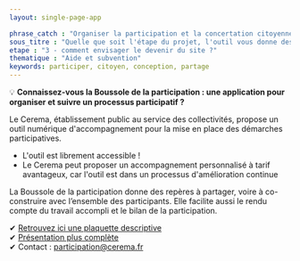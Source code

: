 ```yaml
---
layout: single-page-app

phrase_catch : "Organiser la participation et la concertation citoyenne pour mon projet avec la Boussole de la participation"
sous_titre : "Quelle que soit l'étape du projet, l'outil vous donne des pistes à suivre et vous permet d'évaluer votre démarche."
etape : "3 - comment envisager le devenir du site ?"
thematique : "Aide et subvention"
keywords: participer, citoyen, conception, partage
---
```


💡 **Connaissez-vous la Boussole de la participation : une application pour organiser et suivre un processus participatif ?**
  
  Le Cerema, établissement public au service des collectivités, propose un outil numérique d'accompagnement pour la mise en place des démarches participatives.  
  * L'outil est librement accessible !
  * Le Cerema peut proposer un accompagnement personnalisé à tarif avantageux, car l'outil est dans un processus d'amélioration continue 
  
  La Boussole de la participation donne des repères à partager, voire à co-construire avec l’ensemble des participants. Elle facilite aussi le rendu compte du travail accompli et le bilan de la participation.
  
  ✔ [Retrouvez ici une plaquette descriptive](https://www.cerema.fr/system/files/documents/2020/09/cerema_boussole_vf-5.pdf)  
  ✔ [Présentation plus complète](https://www.cerema.fr/fr/actualites/boussole-participation-application-organiser-suivre)  
  ✔ Contact : participation@cerema.fr  
  
